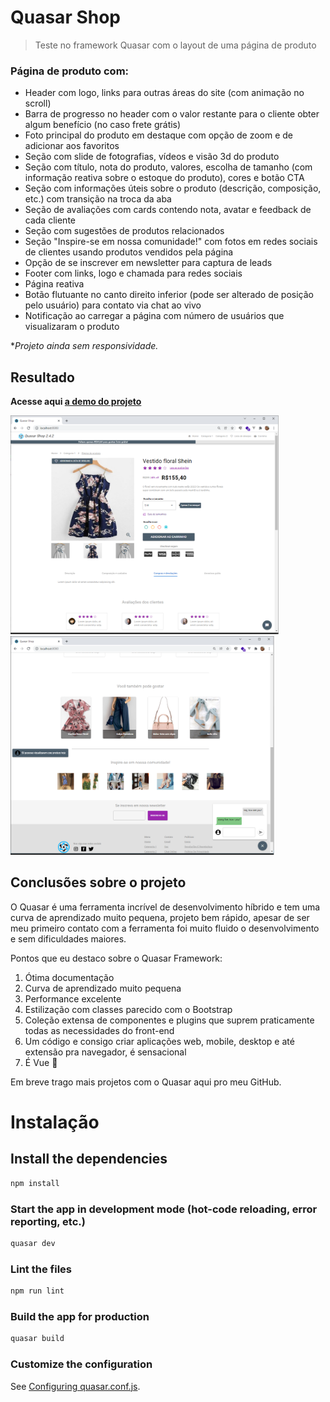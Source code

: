 # Quasar Shop

> Teste no framework Quasar com o layout de uma página de produto

### **Página de produto com:**

- Header com logo, links para outras áreas do site (com animação no scroll)
- Barra de progresso no header com o valor restante para o cliente obter algum benefício (no caso frete grátis)
- Foto principal do produto em destaque com opção de zoom e de adicionar aos favoritos
- Seção com slide de fotografias, vídeos e visão 3d do produto
- Seção com título, nota do produto, valores, escolha de tamanho (com informação reativa sobre o estoque do produto), cores e botão CTA
- Seção com informações úteis sobre o produto (descrição, composição, etc.) com transição na troca da aba
- Seção de avaliações com cards contendo nota, avatar e feedback de cada cliente
- Seção com sugestões de produtos relacionados
- Seção "Inspire-se em nossa comunidade!" com fotos em redes sociais de clientes usando produtos vendidos pela página
- Opção de se inscrever em newsletter para captura de leads
- Footer com links, logo e chamada para redes sociais
- Página reativa
- Botão flutuante no canto direito inferior (pode ser alterado de posição pelo usuário) para contato via chat ao vivo
- Notificação ao carregar a página com número de usuários que visualizaram o produto

\*_Projeto ainda sem responsividade._

## Resultado

**Acesse aqui [a demo do projeto](http://vue-wordpress-demo.bshiluk.com)**

<code><img height="350" src="screenshot.png"></code>
<code><img height="350" src="screenshot1.png"></code>

## Conclusões sobre o projeto

O Quasar é uma ferramenta incrível de desenvolvimento híbrido e tem uma curva de aprendizado muito pequena, projeto bem rápido, apesar de ser meu primeiro contato com a ferramenta foi muito fluido o desenvolvimento e sem dificuldades maiores.

Pontos que eu destaco sobre o Quasar Framework:

1. Ótima documentação
2. Curva de aprendizado muito pequena
3. Performance excelente
4. Estilização com classes parecido com o Bootstrap
5. Coleção extensa de componentes e plugins que suprem praticamente todas as necessidades do front-end
6. Um código e consigo criar aplicações web, mobile, desktop e até extensão pra navegador, é sensacional
7. É Vue 💚

Em breve trago mais projetos com o Quasar aqui pro meu GitHub.

# Instalação

## Install the dependencies

```bash
npm install
```

### Start the app in development mode (hot-code reloading, error reporting, etc.)

```bash
quasar dev
```

### Lint the files

```bash
npm run lint
```

### Build the app for production

```bash
quasar build
```

### Customize the configuration

See [Configuring quasar.conf.js](https://quasar.dev/quasar-cli/quasar-conf-js).
